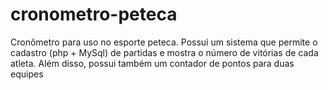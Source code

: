 # cronometro-peteca

Cronômetro para uso no esporte peteca.
Possui um sistema que permite o cadastro (php + MySql) de partidas e mostra o número de vitórias de cada atleta.
Além disso, possui também um contador de pontos para duas equipes 
